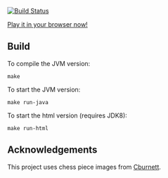 
[![Build Status](https://travis-ci.org/cdietze/rook.svg?branch=master)](https://travis-ci.org/cdietze/rook)

[Play it in your browser now!](http://cdietze.github.io/rook/)

## Build

To compile the JVM version:

    make
    
To start the JVM version:

    make run-java
    
To start the html version (requires JDK8):

    make run-html

## Acknowledgements
This project uses chess piece images from [Cburnett](https://en.wikipedia.org/wiki/User:Cburnett).

